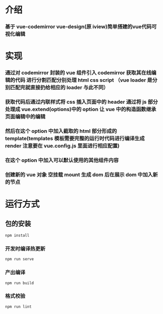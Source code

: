 # 介绍

### 基于 vue-codemirror vue-design(原 iview)简单搭建的vue代码可视化编辑

# 实现

### 通过对 codemirror 封装的 vue 组件引入 codemirror 获取其在线编辑的代码 进行分割匹配分别处理 html css script （vue loader 是分别匹配完就直接扔给相应的 loader 与此不同）

### 获取代码后通过内联样式将 css 插入页面中的 header 通过将 js 部分处理成 vue.extend(options)中的 option 让 vue 中的构造函数继承页面编辑中的编辑

### 然后在这个 option 中加入截取的 html 部分形成的 template(templates 模板需要完整的运行时代码进行编译生成 render 注意要在 vue.config.js 里面进行相应配置)

### 在这个 option 中加入可以默认使用的其他组件内容

### 创建新的 vue 对象 空挂载 mount 生成 dom 后在展示 dom 中加入新的节点

# 运行方式

## 包的安装

```
npm install
```

### 开发时编译热更新

```
npm run serve
```

### 产出编译

```
npm run build
```

### 格式校验

```
npm run lint
```
